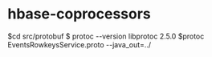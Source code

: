 # hbase-coprocessors

$cd src/protobuf
$ protoc --version
libprotoc 2.5.0
$protoc EventsRowkeysService.proto --java_out=../
